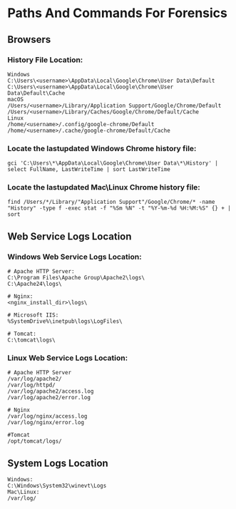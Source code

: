 # Paths And Commands For Forensics
## Browsers
### History File Location:
```
Windows
C:\Users\<username>\AppData\Local\Google\Chrome\User Data\Default
C:\Users\<username>\AppData\Local\Google\Chrome\User Data\Default\Cache
macOS
/Users/<username>/Library/Application Support/Google/Chrome/Default
/Users/<username>/Library/Caches/Google/Chrome/Default/Cache
Linux
/home/<username>/.config/google-chrome/Default
/home/<username>/.cache/google-chrome/Default/Cache
```

### Locate the lastupdated Windows Chrome history file:
```
gci 'C:\Users\*\AppData\Local\Google\Chrome\User Data\*\History' | select FullName, LastWriteTime | sort LastWriteTime
```
### Locate the lastupdated Mac\Linux Chrome history file:
```
find /Users/*/Library/"Application Support"/Google/Chrome/* -name "History" -type f -exec stat -f "%Sm %N" -t "%Y-%m-%d %H:%M:%S" {} + | sort
```

## Web Service Logs Location
### Windows Web Service Logs Location:
```
# Apache HTTP Server:
C:\Program Files\Apache Group\Apache2\logs\
C:\Apache24\logs\

# Nginx:
<nginx_install_dir>\logs\

# Microsoft IIS:
%SystemDrive%\inetpub\logs\LogFiles\

# Tomcat:
C:\tomcat\logs\
```

### Linux Web Service Logs Location:
```
# Apache HTTP Server
/var/log/apache2/
/var/log/httpd/
/var/log/apache2/access.log
/var/log/apache2/error.log

# Nginx
/var/log/nginx/access.log
/var/log/nginx/error.log

#Tomcat
/opt/tomcat/logs/
```

## System Logs Location
```
Windows:
C:\Windows\System32\winevt\Logs
Mac\Linux:
/var/log/
```

